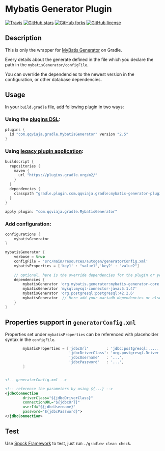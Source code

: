 Mybatis Generator Plugin
======================================


[![Travis](https://img.shields.io/travis/kimichen13/mybatis-generator-plugin.svg)](https://travis-ci.org/kimichen13/mybatis-generator-plugin)
[![GitHub stars](https://img.shields.io/github/stars/kimichen13/mybatis-generator-plugin.svg)](https://github.com/kimichen13/mybatis-generator-plugin/stargazers)
[![GitHub forks](https://img.shields.io/github/forks/kimichen13/mybatis-generator-plugin.svg)](https://github.com/kimichen13/mybatis-generator-plugin/network)
[![GitHub license](https://img.shields.io/github/license/kimichen13/mybatis-generator-plugin.svg)](https://github.com/kimichen13/mybatis-generator-plugin/blob/master/LICENSE)


## Description

This is only the wrapper for [MyBatis Generator](http://www.mybatis.org/generator/) on Gradle.

Every details about the generate defined in the file which you declare the path in the `mybatisGenerator/configFile`.

You can override the dependencies to the newest version in the configuration, or other database dependencies.

## Usage 

In your ```build.gradle``` file, add following plugin in two ways:

### Using the [plugins DSL](https://docs.gradle.org/current/userguide/plugins.html#sec:plugins_block):

``` groovy
plugins {
  id "com.qqviaja.gradle.MybatisGenerator" version "2.5"
}
```

### Using [legacy plugin application](https://docs.gradle.org/current/userguide/plugins.html#sec:old_plugin_application):
``` groovy
buildscript {
  repositories {
    maven {
      url "https://plugins.gradle.org/m2/"
    }
  }
  dependencies {
    classpath "gradle.plugin.com.qqviaja.gradle:mybatis-generator-plugin:2.5"
  }
}

apply plugin: "com.qqviaja.gradle.MybatisGenerator"
```

### Add configuration:

``` groovy
configurations {
    mybatisGenerator
}

mybatisGenerator {
    verbose = true
    configFile = 'src/main/resources/autogen/generatorConfig.xml'
    mybatisProperties = ['key1' : "value1",'key2' : "value2"]
    
    // optional, here is the override dependencies for the plugin or you can add other database dependencies.
    dependencies {
        mybatisGenerator 'org.mybatis.generator:mybatis-generator-core:1.4.2'
        mybatisGenerator 'mysql:mysql-connector-java:5.1.47'
        mybatisGenerator 'org.postgresql:postgresql:42.2.6'
        mybatisGenerator  // Here add your mariadb dependencies or else
    }
}
```

## Properties support in `generatorConfig.xml`

Properties set under `mybatisProperties` can be referenced with placeholder syntax in the `configFile`.

```groovy
        mybatisProperties = ['jdbcUrl'        : 'jdbc:postgresql:.....',
                             'jdbcDriverClass': 'org.postgresql.Driver',
                             'jdbcUsername'   : '...',
                             'jdbcPassword'   : '...',
        ]

```

```xml

<!-- generatorConfig.xml -->

<!-- reference the parameters by using ${...} -->
<jdbcConnection
        driverClass="${jdbcDriverClass}"
        connectionURL="${jdbcUrl}"
        userId="${jdbcUsername}"
        password="${jdbcPassword}">
</jdbcConnection>
```


## Test

Use [Spock Framework](http://spockframework.org/spock/docs/1.3/all_in_one.html#_spock_example_project "Spock Framework") to test, just run ```./gradlew clean check```.

